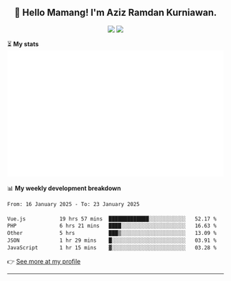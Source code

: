 <h2 align="center">👋 Hello Mamang! I'm Aziz Ramdan Kurniawan.</h2>  
<p align="center">
  <img src="https://komarev.com/ghpvc/?username=azizramdan">
  <img src="https://wakatime.com/badge/user/90056fa0-4c31-4eca-954e-2a3ac05896f9.svg">
</p>
    
⏳ **My stats**  
![](https://raw.githubusercontent.com/azizramdan/github-stats/master/generated/overview.svg#gh-dark-mode-only)

📊 **My weekly development breakdown**
<!--START_SECTION:waka-->

```txt
From: 16 January 2025 - To: 23 January 2025

Vue.js           19 hrs 57 mins  █████████████░░░░░░░░░░░░   52.17 %
PHP              6 hrs 21 mins   ████░░░░░░░░░░░░░░░░░░░░░   16.63 %
Other            5 hrs           ███▒░░░░░░░░░░░░░░░░░░░░░   13.09 %
JSON             1 hr 29 mins    █░░░░░░░░░░░░░░░░░░░░░░░░   03.91 %
JavaScript       1 hr 15 mins    ▓░░░░░░░░░░░░░░░░░░░░░░░░   03.28 %
```

<!--END_SECTION:waka-->
👉 [See more at my profile](https://wakatime.com/@azizramdan)
***
